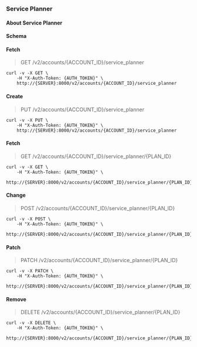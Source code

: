 ### Service Planner

#### About Service Planner

#### Schema



#### Fetch

> GET /v2/accounts/{ACCOUNT_ID}/service_planner

```shell
curl -v -X GET \
    -H "X-Auth-Token: {AUTH_TOKEN}" \
    http://{SERVER}:8000/v2/accounts/{ACCOUNT_ID}/service_planner
```

#### Create

> PUT /v2/accounts/{ACCOUNT_ID}/service_planner

```shell
curl -v -X PUT \
    -H "X-Auth-Token: {AUTH_TOKEN}" \
    http://{SERVER}:8000/v2/accounts/{ACCOUNT_ID}/service_planner
```

#### Fetch

> GET /v2/accounts/{ACCOUNT_ID}/service_planner/{PLAN_ID}

```shell
curl -v -X GET \
    -H "X-Auth-Token: {AUTH_TOKEN}" \
    http://{SERVER}:8000/v2/accounts/{ACCOUNT_ID}/service_planner/{PLAN_ID}
```

#### Change

> POST /v2/accounts/{ACCOUNT_ID}/service_planner/{PLAN_ID}

```shell
curl -v -X POST \
    -H "X-Auth-Token: {AUTH_TOKEN}" \
    http://{SERVER}:8000/v2/accounts/{ACCOUNT_ID}/service_planner/{PLAN_ID}
```

#### Patch

> PATCH /v2/accounts/{ACCOUNT_ID}/service_planner/{PLAN_ID}

```shell
curl -v -X PATCH \
    -H "X-Auth-Token: {AUTH_TOKEN}" \
    http://{SERVER}:8000/v2/accounts/{ACCOUNT_ID}/service_planner/{PLAN_ID}
```

#### Remove

> DELETE /v2/accounts/{ACCOUNT_ID}/service_planner/{PLAN_ID}

```shell
curl -v -X DELETE \
    -H "X-Auth-Token: {AUTH_TOKEN}" \
    http://{SERVER}:8000/v2/accounts/{ACCOUNT_ID}/service_planner/{PLAN_ID}
```

